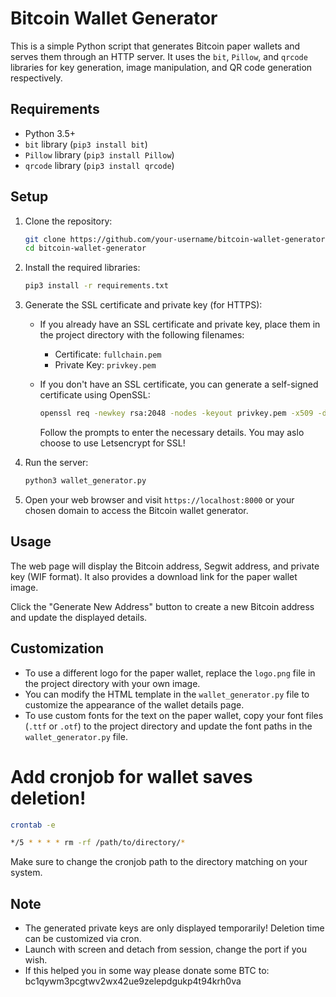 # Bitcoin Wallet Generator

This is a simple Python script that generates Bitcoin paper wallets and serves them through an HTTP server. It uses the `bit`, `Pillow`, and `qrcode` libraries for key generation, image manipulation, and QR code generation respectively.

## Requirements

- Python 3.5+
- `bit` library (`pip3 install bit`)
- `Pillow` library (`pip3 install Pillow`)
- `qrcode` library (`pip3 install qrcode`)

## Setup

1. Clone the repository:

   ```bash
   git clone https://github.com/your-username/bitcoin-wallet-generator.git
   cd bitcoin-wallet-generator
   ```

2. Install the required libraries:

   ```bash
   pip3 install -r requirements.txt
   ```

3. Generate the SSL certificate and private key (for HTTPS):

   - If you already have an SSL certificate and private key, place them in the project directory with the following filenames:
     - Certificate: `fullchain.pem`
     - Private Key: `privkey.pem`

   - If you don't have an SSL certificate, you can generate a self-signed certificate using OpenSSL:

     ```bash
     openssl req -newkey rsa:2048 -nodes -keyout privkey.pem -x509 -days 365 -out fullchain.pem
     ```

     Follow the prompts to enter the necessary details. You may aslo choose to use Letsencrypt for SSL!

4. Run the server:

   ```bash
   python3 wallet_generator.py
   ```

5. Open your web browser and visit `https://localhost:8000` or your chosen domain to access the Bitcoin wallet generator.

## Usage

The web page will display the Bitcoin address, Segwit address, and private key (WIF format). It also provides a download link for the paper wallet image.

Click the "Generate New Address" button to create a new Bitcoin address and update the displayed details.

## Customization

- To use a different logo for the paper wallet, replace the `logo.png` file in the project directory with your own image.
- You can modify the HTML template in the `wallet_generator.py` file to customize the appearance of the wallet details page.
- To use custom fonts for the text on the paper wallet, copy your font files (`.ttf` or `.otf`) to the project directory and update the font paths in the `wallet_generator.py` file.


# Add cronjob for wallet saves deletion!
   ```bash
   crontab -e
   ```
   ```bash
*/5 * * * * rm -rf /path/to/directory/*
```
Make sure to change the cronjob path to the directory matching on your system.


## Note

- The generated private keys are only displayed temporarily! Deletion time can be customized via cron.
- Launch with screen and detach from session, change the port if you wish.
- If this helped you in some way please donate some BTC to: bc1qywm3pcgtwv2wx42ue9zelepdgukp4t94krh0va
